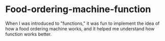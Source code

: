 # Food-ordering-machine-function
When I was introduced to "functions," it was fun to implement the idea of how a food ordering machine works, and it helped me understand how function works better.

